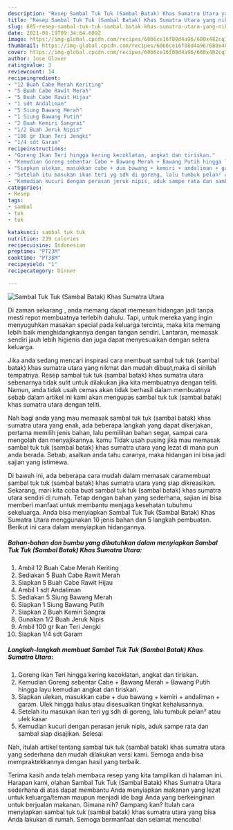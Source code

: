 ```yaml
---
description: "Resep Sambal Tuk Tuk (Sambal Batak) Khas Sumatra Utara yang nikmat Untuk Jualan"
title: "Resep Sambal Tuk Tuk (Sambal Batak) Khas Sumatra Utara yang nikmat Untuk Jualan"
slug: 885-resep-sambal-tuk-tuk-sambal-batak-khas-sumatra-utara-yang-nikmat-untuk-jualan
date: 2021-06-19T09:34:04.609Z
image: https://img-global.cpcdn.com/recipes/60b6ce16f08d4a96/680x482cq70/sambal-tuk-tuk-sambal-batak-khas-sumatra-utara-foto-resep-utama.jpg
thumbnail: https://img-global.cpcdn.com/recipes/60b6ce16f08d4a96/680x482cq70/sambal-tuk-tuk-sambal-batak-khas-sumatra-utara-foto-resep-utama.jpg
cover: https://img-global.cpcdn.com/recipes/60b6ce16f08d4a96/680x482cq70/sambal-tuk-tuk-sambal-batak-khas-sumatra-utara-foto-resep-utama.jpg
author: Jose Glover
ratingvalue: 3
reviewcount: 14
recipeingredient:
- "12 Buah Cabe Merah Keriting"
- "5 Buah Cabe Rawit Merah"
- "5 Buah Cabe Rawit Hijau"
- "1 sdt Andaliman"
- "5 Siung Bawang Merah"
- "1 Siung Bawang Putih"
- "2 Buah Kemiri Sangrai"
- "1/2 Buah Jeruk Nipis"
- "100 gr Ikan Teri Jengki"
- "1/4 sdt Garam"
recipeinstructions:
- "Goreng Ikan Teri hingga kering kecoklatan, angkat dan tiriskan."
- "Kemudian Goreng sebentar Cabe + Bawang Merah + Bawang Putih hingga layu kemudian angkat dan tiriskan."
- "Siapkan ulekan, masukkan cabe + duo bawang + kemiri + andaliman + garam. Ulek hingga halus atau disesuaikan tingkat kehalusannya."
- "Setelah itu masukan ikan teri yg sdh di goreng, lalu tumbuk pelan² atau ulek kasar"
- "Kemudian kucuri dengan perasan jeruk nipis, aduk sampe rata dan sambal siap disajikan. Selesai"
categories:
- Resep
tags:
- sambal
- tuk
- tuk

katakunci: sambal tuk tuk 
nutrition: 239 calories
recipecuisine: Indonesian
preptime: "PT23M"
cooktime: "PT38M"
recipeyield: "1"
recipecategory: Dinner

---
```



![Sambal Tuk Tuk (Sambal Batak) Khas Sumatra Utara](https://img-global.cpcdn.com/recipes/60b6ce16f08d4a96/680x482cq70/sambal-tuk-tuk-sambal-batak-khas-sumatra-utara-foto-resep-utama.jpg)

Di zaman  sekarang , anda memang dapat memesan hidangan jadi tanpa mesti repot membuatnya terlebih dahulu. Tapi, untuk mereka yang ingin menyuguhkan masakan special pada keluarga tercinta, maka kita memang lebih baik menghidangkannya dengan tangan sendiri. Lantaran, memasak sendiri jauh lebih higienis dan juga dapat menyesuaikan dengan selera keluarga.

Jika anda sedang mencari inspirasi cara membuat sambal tuk tuk (sambal batak) khas sumatra utara yang nikmat dan mudah dibuat,maka di sinilah tempatnya. Resep sambal tuk tuk (sambal batak) khas sumatra utara  sebenarnya tidak sulit untuk dilakukan jika kita membuatnya dengan teliti. Namun, anda tidak usah cemas akan tidak berhasil dalam membuatnya 
sebab dalam artikel ini kami akan mengupas sambal tuk tuk (sambal batak) khas sumatra utara dengan teliti.  



Nah bagi anda yang mau memasak sambal tuk tuk (sambal batak) khas sumatra utara yang enak, ada beberapa langkah yang dapat dikerjakan, pertama memilih jenis bahan, lalu pemilihan bahan segar, sampai cara mengolah dan menyajikannya. kamu Tidak usah pusing jika mau memasak sambal tuk tuk (sambal batak) khas sumatra utara yang lezat di mana pun anda berada. Sebab, asalkan anda  tahu caranya, maka hidangan ini bisa jadi sajian yang istimewa.

Di bawah ini, ada beberapa cara mudah dalam memasak caramembuat sambal tuk tuk (sambal batak) khas sumatra utara yang siap dikreasikan. Sekarang, mari kita coba buat sambal tuk tuk (sambal batak) khas sumatra utara sendiri di rumah. Tetap dengan bahan yang sederhana, sajian ini bisa memberi manfaat untuk membantu menjaga kesehatan tubuhmu sekeluarga. Anda bisa menyiapkan Sambal Tuk Tuk (Sambal Batak) Khas Sumatra Utara menggunakan 10 jenis bahan dan 5 langkah pembuatan. Berikut ini cara dalam menyiapkan hidangannya.

<!--inarticleads1-->

##### Bahan-bahan dan bumbu yang dibutuhkan dalam menyiapkan Sambal Tuk Tuk (Sambal Batak) Khas Sumatra Utara:

1. Ambil 12 Buah Cabe Merah Keriting
1. Sediakan 5 Buah Cabe Rawit Merah
1. Siapkan 5 Buah Cabe Rawit Hijau
1. Ambil 1 sdt Andaliman
1. Sediakan 5 Siung Bawang Merah
1. Siapkan 1 Siung Bawang Putih
1. Siapkan 2 Buah Kemiri Sangrai
1. Gunakan 1/2 Buah Jeruk Nipis
1. Ambil 100 gr Ikan Teri Jengki
1. Siapkan 1/4 sdt Garam




<!--inarticleads2-->

##### Langkah-langkah membuat Sambal Tuk Tuk (Sambal Batak) Khas Sumatra Utara:

1. Goreng Ikan Teri hingga kering kecoklatan, angkat dan tiriskan.
1. Kemudian Goreng sebentar Cabe + Bawang Merah + Bawang Putih hingga layu kemudian angkat dan tiriskan.
1. Siapkan ulekan, masukkan cabe + duo bawang + kemiri + andaliman + garam. Ulek hingga halus atau disesuaikan tingkat kehalusannya.
1. Setelah itu masukan ikan teri yg sdh di goreng, lalu tumbuk pelan² atau ulek kasar
1. Kemudian kucuri dengan perasan jeruk nipis, aduk sampe rata dan sambal siap disajikan. Selesai




Nah, itulah artikel tentang  sambal tuk tuk (sambal batak) khas sumatra utara  yang sederhana dan mudah dilakukan versi kami. Semoga anda bisa mempraktekkannya dengan hasil yang terbaik. 

Terima kasih anda telah membaca resep yang kita tampilkan di halaman ini. Harapan kami, olahan  Sambal Tuk Tuk (Sambal Batak) Khas Sumatra Utara sederhana di atas dapat membantu Anda menyiapkan makanan yang lezat untuk keluarga/teman maupun menjadi ide bagi Anda yang berkeinginan untuk berjualan makanan. Gimana nih? Gampang kan? Itulah cara menyiapkan sambal tuk tuk (sambal batak) khas sumatra utara yang bisa Anda lakukan di rumah. Semoga bermanfaat dan selamat mencoba!

